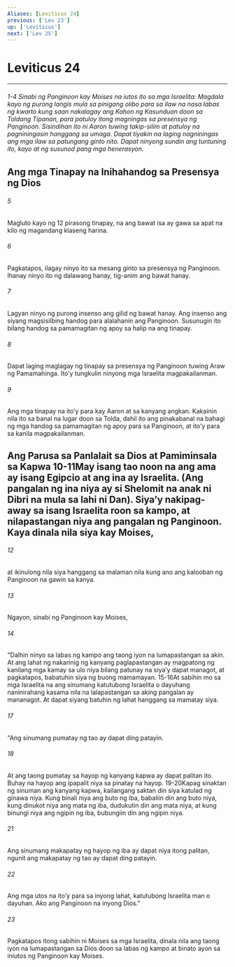 ```yaml
---
Aliases: [Leviticus 24]
previous: ['Lev 23']
up: ['Leviticus']
next: ['Lev 25']
---
```

# Leviticus 24

***
###### 1-4 Sinabi ng Panginoon kay Moises na iutos ito sa mga Israelita: Magdala kayo ng purong langis mula sa pinigang olibo para sa ilaw na nasa labas ng kwarto kung saan nakalagay ang Kahon ng Kasunduan doon sa Toldang Tipanan, para patuloy itong magningas sa presensya ng Panginoon. Sisindihan ito ni Aaron tuwing takip-silim at patuloy na pagniningasin hanggang sa umaga. Dapat tiyakin na laging nagniningas ang mga ilaw sa patungang ginto nito. Dapat ninyong sundin ang tuntuning ito, kayo at ng susunod pang mga henerasyon.

## Ang mga Tinapay na Inihahandog sa Presensya ng Dios 


###### 5 


Magluto kayo ng 12 pirasong tinapay, na ang bawat isa ay gawa sa apat na kilo ng magandang klaseng harina. 


###### 6 


Pagkatapos, ilagay ninyo ito sa mesang ginto sa presensya ng Panginoon. Ihanay ninyo ito ng dalawang hanay, tig-anim ang bawat hanay. 


###### 7 


Lagyan ninyo ng purong insenso ang gilid ng bawat hanay. Ang insenso ang siyang magsisilbing handog para alalahanin ang Panginoon. Susunugin ito bilang handog sa pamamagitan ng apoy sa halip na ang tinapay. 


###### 8 


Dapat laging maglagay ng tinapay sa presensya ng Panginoon tuwing Araw ng Pamamahinga. Itoʼy tungkulin ninyong mga Israelita magpakailanman. 


###### 9 


Ang mga tinapay na itoʼy para kay Aaron at sa kanyang angkan. Kakainin nila ito sa banal na lugar doon sa Tolda, dahil ito ang pinakabanal na bahagi ng mga handog sa pamamagitan ng apoy para sa Panginoon, at itoʼy para sa kanila magpakailanman.

## Ang Parusa sa Panlalait sa Dios at Pamiminsala sa Kapwa 10-11May isang tao noon na ang ama ay isang Egipcio at ang ina ay Israelita. (Ang pangalan ng ina niya ay si Shelomit na anak ni Dibri na mula sa lahi ni Dan). Siyaʼy nakipag-away sa isang Israelita roon sa kampo, at nilapastangan niya ang pangalan ng Panginoon. Kaya dinala nila siya kay Moises, 


###### 12 


at ikinulong nila siya hanggang sa malaman nila kung ano ang kalooban ng Panginoon na gawin sa kanya. 


###### 13 


Ngayon, sinabi ng Panginoon kay Moises, 


###### 14 


"Dalhin ninyo sa labas ng kampo ang taong iyon na lumapastangan sa akin. At ang lahat ng nakarinig ng kanyang paglapastangan ay magpatong ng kanilang mga kamay sa ulo niya bilang patunay na siyaʼy dapat managot, at pagkatapos, babatuhin siya ng buong mamamayan. 15-16At sabihin mo sa mga Israelita na ang sinumang katutubong Israelita o dayuhang naninirahang kasama nila na lalapastangan sa aking pangalan ay mananagot. At dapat siyang batuhin ng lahat hanggang sa mamatay siya. 


###### 17 


"Ang sinumang pumatay ng tao ay dapat ding patayin. 


###### 18 


At ang taong pumatay sa hayop ng kanyang kapwa ay dapat palitan ito. Buhay na hayop ang ipapalit niya sa pinatay na hayop. 19-20Kapag sinaktan ng sinuman ang kanyang kapwa, kailangang saktan din siya katulad ng ginawa niya. Kung binali niya ang buto ng iba, babaliin din ang buto niya, kung dinukot niya ang mata ng iba, dudukutin din ang mata niya, at kung binungi niya ang ngipin ng iba, bubungiin din ang ngipin niya. 


###### 21 


Ang sinumang makapatay ng hayop ng iba ay dapat niya itong palitan, ngunit ang makapatay ng tao ay dapat ding patayin. 


###### 22 


Ang mga utos na itoʼy para sa inyong lahat, katutubong Israelita man o dayuhan. Ako ang Panginoon na inyong Dios." 


###### 23 


Pagkatapos itong sabihin ni Moises sa mga Israelita, dinala nila ang taong iyon na lumapastangan sa Dios doon sa labas ng kampo at binato ayon sa iniutos ng Panginoon kay Moises.
